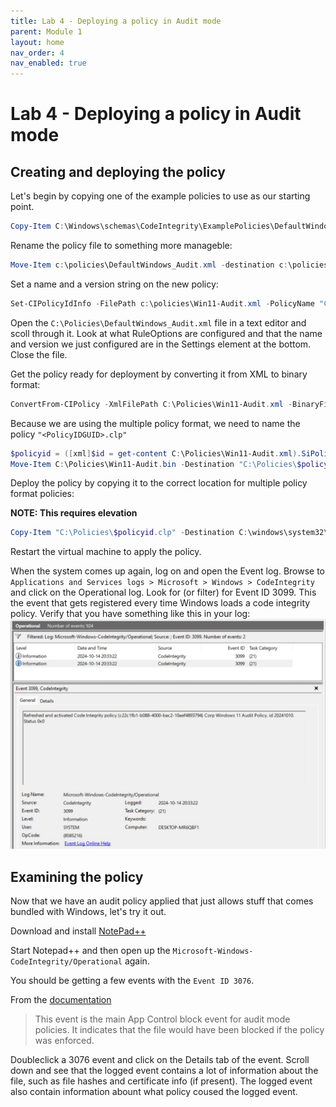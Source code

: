 ```yaml
---
title: Lab 4 - Deploying a policy in Audit mode
parent: Module 1
layout: home
nav_order: 4
nav_enabled: true
---
```


# Lab 4 - Deploying a policy in Audit mode


## Creating and deploying the policy

Let's begin by copying one of the example policies to use as our starting point.

```powershell
Copy-Item C:\Windows\schemas\CodeIntegrity\ExamplePolicies\DefaultWindows_Audit.xml c:\Policies\ -force
```

Rename the policy file to something more manageble:

```powershell
Move-Item c:\policies\DefaultWindows_Audit.xml -destination c:\policies\Win11-Audit.xml -Force
```

Set a name and a version string on the new policy:

```powershell
Set-CIPolicyIdInfo -FilePath c:\policies\Win11-Audit.xml -PolicyName "Corp Windows 11 Audit Policy" -PolicyId "20241010" -ResetPolicyID
```

Open the `C:\Policies\DefaultWindows_Audit.xml` file in a text editor and scoll through it. Look at what RuleOptions are configured and that the name and version we just configured are in the Settings element at the bottom. Close the file.



Get the policy ready for deployment by converting it from XML to binary format:

```powershell
ConvertFrom-CIPolicy -XmlFilePath C:\Policies\Win11-Audit.xml -BinaryFilePath C:\Policies\Win11-Audit.bin
```

Because we are using the multiple policy format, we need to name the policy `"<PolicyIDGUID>.clp"`

```powershell
$policyid = ([xml]$id = get-content C:\Policies\Win11-Audit.xml).SiPolicy.PolicyID
Move-Item C:\Policies\Win11-Audit.bin -Destination "C:\Policies\$policyid.clp"
```

Deploy the policy by copying it to the correct location for multiple policy format policies:

**NOTE: This requires elevation**

```powershell
Copy-Item "C:\Policies\$policyid.clp" -Destination C:\windows\system32\CodeIntegrity\CiPolicies\Active
```

Restart the virtual machine to apply the policy.

When the system comes up again, log on and open the Event log. Browse to `Applications and Services logs > Microsoft > Windows > CodeIntegrity` and click on the Operational log. Look for (or filter) for Event ID 3099. This the event that gets registered every time Windows loads a code integrity policy. Verify that you have something like this in your log: 
![EventID 3988](/img/lab4-img1.jpg "EventID 3099")

## Examining the policy

Now that we have an audit policy applied that just allows stuff that comes bundled with Windows, let's try it out.

Download and install [NotePad++](https://notepad-plus-plus.org/downloads/)

Start Notepad++ and then open up the `Microsoft-Windows-CodeIntegrity/Operational` again.

You should be getting a few events with the `Event ID 3076`. 

From the [documentation](https://learn.microsoft.com/en-us/windows/security/application-security/application-control/app-control-for-business/operations/event-id-explanations)
>This event is the main App Control block event for audit mode policies. It indicates that the file would have been blocked if the policy was enforced.

Doubleclick a 3076 event and click on the Details tab of the event. Scroll down and see that the logged event contains a lot of information about the file, such as file hashes and certificate info (if present). The logged event also contain information abount what policy coused the logged event.

